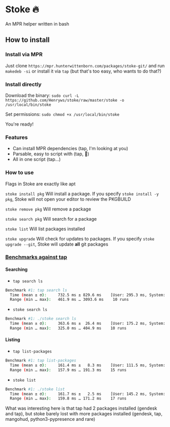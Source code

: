 # Stoke 🔥

An MPR helper written in bash

## How to install

### Install via MPR

Just clone `https://mpr.hunterwittenborn.com/packages/stoke-git/` and run `makedeb -si` 
or 
install it via `tap` (but that's too easy, who wants to do that?)

### Install directly

Download the binary:
`sudo curl -L https://github.com/Henryws/stoke/raw/master/stoke -o /usr/local/bin/stoke`

Set permissions:
`sudo chmod +x /usr/local/bin/stoke`

You're ready!


### Features
* Can install MPR dependencies (tap, I'm looking at you)
* Parsable, easy to script with (tap, 👀)
* All in one script (tap...)

### How to use
Flags in Stoke are exactly like apt

`stoke install pkg` Will install a package. If you specify `stoke install -y pkg`, Stoke will not open your editor to review the PKGBUILD

`stoke remove pkg` Will remove a package

`stoke search pkg` Will search for a package

`stoke list` Will list packages installed

`stoke upgrade` Will check for updates to packages. If you specify `stoke upgrade --git`, Stoke will update **all** git packages

### [Benchmarks against tap](https://tenor.com/view/baby-cute-smile-gif-12843681)
#### Searching
- `tap search ls`
```bash
Benchmark #1: tap search ls
  Time (mean ± σ):     732.5 ms ± 829.6 ms    [User: 295.3 ms, System: 41.4 ms]
  Range (min … max):   461.9 ms … 3093.6 ms    10 runs
```
- `stoke search ls`
```bash
Benchmark #1: ./stoke search ls
  Time (mean ± σ):     363.6 ms ±  26.4 ms    [User: 175.2 ms, System: 33.6 ms]
  Range (min … max):   325.0 ms … 404.9 ms    10 runs
```
#### Listing
- `tap list-packages`
```bash
Benchmark #1: tap list-packages
  Time (mean ± σ):     161.4 ms ±   8.3 ms    [User: 111.5 ms, System: 23.4 ms]
  Range (min … max):   157.9 ms … 191.3 ms    15 runs
```
- `stoke list`
```bash
Benchmark #1: ./stoke list
  Time (mean ± σ):     161.7 ms ±   2.5 ms    [User: 145.2 ms, System: 24.3 ms]
  Range (min … max):   159.8 ms … 171.2 ms    17 runs
```
What was interesting here is that tap had 2 packages installed (gendesk and tap), but stoke barely lost with more packages installed (gendesk, tap, mangohud, python3-pypresence and rare)
